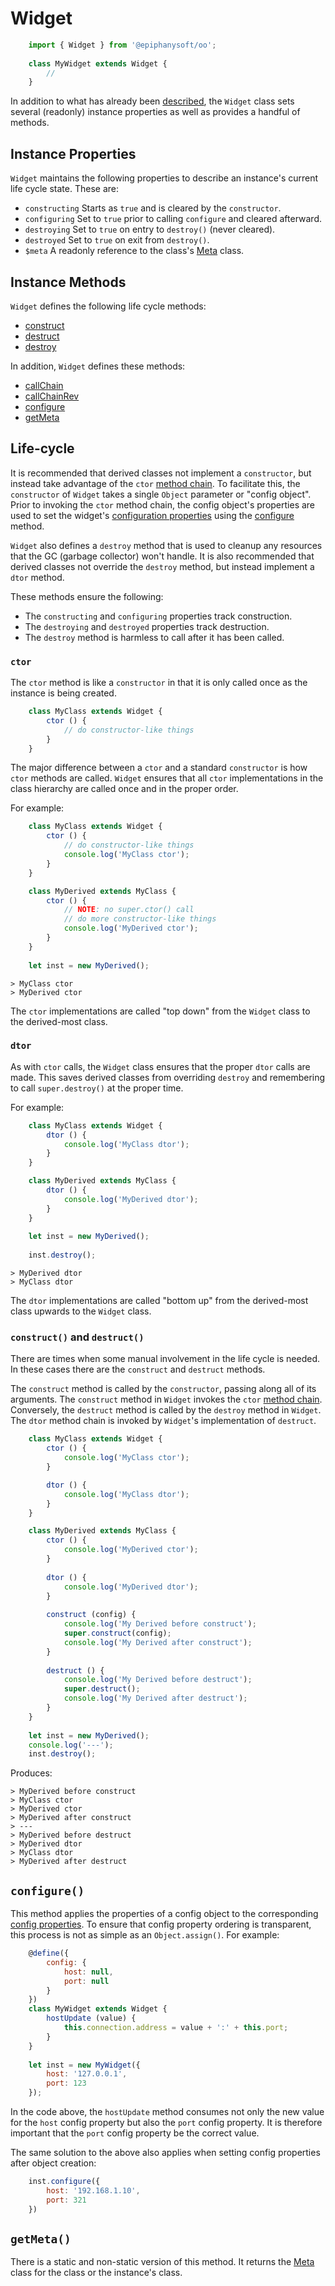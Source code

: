 # Widget

```javascript
    import { Widget } from '@epiphanysoft/oo';
    
    class MyWidget extends Widget {
        //
    }
```

In addition to what has already been [described](../Readme.md), the `Widget` class sets
several (readonly) instance properties as well as provides a handful of methods.

## Instance Properties

`Widget` maintains the following properties to describe an instance's current life cycle
state. These are:

 - `constructing` Starts as `true` and is cleared by the `constructor`.
 - `configuring` Set to `true` prior to calling `configure` and cleared afterward.
 - `destroying` Set to `true` on entry to `destroy()` (never cleared).
 - `destroyed` Set to `true` on exit from `destroy()`.
 - `$meta` A readonly reference to the class's [Meta](./Meta.md) class.

## Instance Methods

`Widget` defines the following life cycle methods:

 - [construct](#_construct)
 - [destruct](#_construct)
 - [destroy](#_lifecycle)

In addition, `Widget` defines these methods:

 - [callChain](./Processors.md#_chains)
 - [callChainRev](./Processors.md#_chains)
 - [configure](#_configure)
 - [getMeta](#_meta)

<a name="_lifecycle"></a>

## Life-cycle

It is recommended that derived classes not implement a `constructor`, but instead take
advantage of the `ctor` [method chain](./Mixins.md#_chains). To facilitate this, the
`constructor` of `Widget` takes a single `Object` parameter or "config object". Prior to
invoking the `ctor` method chain, the config object's properties are used to set the
widget's [configuration properties](../Readme.md#_configs) using the [configure](#_configure)
method.

`Widget` also defines a `destroy` method that is used to cleanup any resources that the GC
(garbage collector) won't handle. It is also recommended that derived classes not override
the `destroy` method, but instead implement a `dtor` method.

These methods ensure the following:

 - The `constructing` and `configuring` properties track construction.
 - The `destroying` and `destroyed` properties track destruction.
 - The `destroy` method is harmless to call after it has been called.

### `ctor`

The `ctor` method is like a `constructor` in that it is only called once as the instance
is being created.

```javascript
    class MyClass extends Widget {
        ctor () {
            // do constructor-like things
        }
    }
```

The major difference between a `ctor` and a standard `constructor` is how `ctor` methods
are called. `Widget` ensures that all `ctor` implementations in the class hierarchy are
called once and in the proper order.

For example:

```javascript
    class MyClass extends Widget {
        ctor () {
            // do constructor-like things
            console.log('MyClass ctor');
        }
    }

    class MyDerived extends MyClass {
        ctor () {
            // NOTE: no super.ctor() call
            // do more constructor-like things
            console.log('MyDerived ctor');
        }
    }
    
    let inst = new MyDerived();
```
    
    > MyClass ctor
    > MyDerived ctor

The `ctor` implementations are called "top down" from the `Widget` class to the
derived-most class.

### `dtor`

As with `ctor` calls, the `Widget` class ensures that the proper `dtor` calls are made.
This saves derived classes from overriding `destroy` and remembering to call
`super.destroy()` at the proper time.

For example:

```javascript
    class MyClass extends Widget {
        dtor () {
            console.log('MyClass dtor');
        }
    }

    class MyDerived extends MyClass {
        dtor () {
            console.log('MyDerived dtor');
        }
    }
    
    let inst = new MyDerived();
    
    inst.destroy();
```
    
    > MyDerived dtor
    > MyClass dtor

The `dtor` implementations are called "bottom up" from the derived-most class upwards to
the `Widget` class.

<a name="_construct"></a>

### `construct()` and `destruct()`

There are times when some manual involvement in the life cycle is needed. In these cases
there are the `construct` and `destruct` methods.

The `construct` method is called by the `constructor`, passing along all of its arguments.
The `construct` method in `Widget` invokes the `ctor` [method chain](./Mixins.md#_chains).
Conversely, the `destruct` method is called by the `destroy` method in `Widget`. The `dtor`
method chain is invoked by `Widget`'s implementation of `destruct`.

```javascript
    class MyClass extends Widget {
        ctor () {
            console.log('MyClass ctor');
        }

        dtor () {
            console.log('MyClass dtor');
        }
    }

    class MyDerived extends MyClass {
        ctor () {
            console.log('MyDerived ctor');
        }
        
        dtor () {
            console.log('MyDerived dtor');
        }
        
        construct (config) {
            console.log('My Derived before construct');
            super.construct(config);
            console.log('My Derived after construct');
        }
        
        destruct () {
            console.log('My Derived before destruct');
            super.destruct();
            console.log('My Derived after destruct');
        }
    }
    
    let inst = new MyDerived();
    console.log('---');
    inst.destroy();
```

Produces:

    > MyDerived before construct
    > MyClass ctor
    > MyDerived ctor
    > MyDerived after construct
    > ---
    > MyDerived before destruct
    > MyDerived dtor
    > MyClass dtor
    > MyDerived after destruct

<a name="_configure"></a>

## `configure()`

This method applies the properties of a config object to the corresponding
[config properties](../Readme.md#_configs). To ensure that config property ordering is
transparent, this process is not as simple as an `Object.assign()`. For example:

```javascript
    @define({
        config: {
            host: null,
            port: null
        }
    })
    class MyWidget extends Widget {
        hostUpdate (value) {
            this.connection.address = value + ':' + this.port;
        }
    }
    
    let inst = new MyWidget({
        host: '127.0.0.1',
        port: 123
    });
```

In the code above, the `hostUpdate` method consumes not only the new value for the `host`
config property but also the `port` config property. It is therefore important that the
`port` config property be the correct value.

The same solution to the above also applies when setting config properties after object
creation:

```javascript
    inst.configure({
        host: '192.168.1.10',
        port: 321
    })
```

<a name="_meta"></a>

## `getMeta()`

There is a static and non-static version of this method. It returns the [Meta](./Meta.md)
class for the class or the instance's class.

